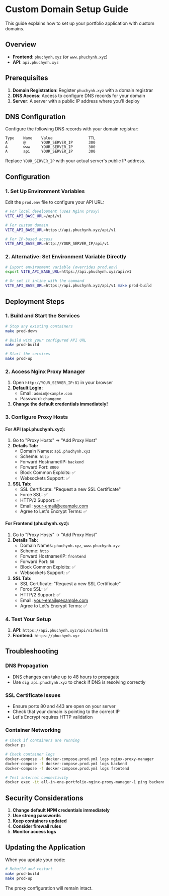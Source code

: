 # Custom Domain Setup Guide

This guide explains how to set up your portfolio application with custom domains.

## Overview

- **Frontend**: `phuchynh.xyz` (or `www.phuchynh.xyz`)
- **API**: `api.phuchynh.xyz`

## Prerequisites

1. **Domain Registration**: Register `phuchynh.xyz` with a domain registrar
2. **DNS Access**: Access to configure DNS records for your domain
3. **Server**: A server with a public IP address where you'll deploy

## DNS Configuration

Configure the following DNS records with your domain registrar:

```
Type    Name    Value                TTL
A       @       YOUR_SERVER_IP       300
A       www     YOUR_SERVER_IP       300
A       api     YOUR_SERVER_IP       300
```

Replace `YOUR_SERVER_IP` with your actual server's public IP address.

## Configuration

### 1. Set Up Environment Variables

Edit the `prod.env` file to configure your API URL:

```bash
# For local development (uses Nginx proxy)
VITE_API_BASE_URL=/api/v1

# For custom domain
VITE_API_BASE_URL=https://api.phuchynh.xyz/api/v1

# For IP-based access
VITE_API_BASE_URL=http://YOUR_SERVER_IP/api/v1
```

### 2. Alternative: Set Environment Variable Directly

```bash
# Export environment variable (overrides prod.env)
export VITE_API_BASE_URL=https://api.phuchynh.xyz/api/v1

# Or set it inline with the command
VITE_API_BASE_URL=https://api.phuchynh.xyz/api/v1 make prod-build
```

## Deployment Steps

### 1. Build and Start the Services

```bash
# Stop any existing containers
make prod-down

# Build with your configured API URL
make prod-build

# Start the services
make prod-up
```

### 2. Access Nginx Proxy Manager

1. Open `http://YOUR_SERVER_IP:81` in your browser
2. **Default Login:**
   - Email: `admin@example.com`
   - Password: `changeme`
3. **Change the default credentials immediately!**

### 3. Configure Proxy Hosts

#### For API (api.phuchynh.xyz):
1. Go to "Proxy Hosts" → "Add Proxy Host"
2. **Details Tab:**
   - Domain Names: `api.phuchynh.xyz`
   - Scheme: `http`
   - Forward Hostname/IP: `backend`
   - Forward Port: `8000`
   - Block Common Exploits: ✅
   - Websockets Support: ✅
3. **SSL Tab:**
   - SSL Certificate: "Request a new SSL Certificate"
   - Force SSL: ✅
   - HTTP/2 Support: ✅
   - Email: your-email@example.com
   - Agree to Let's Encrypt Terms: ✅

#### For Frontend (phuchynh.xyz):
1. Go to "Proxy Hosts" → "Add Proxy Host"
2. **Details Tab:**
   - Domain Names: `phuchynh.xyz`, `www.phuchynh.xyz`
   - Scheme: `http`
   - Forward Hostname/IP: `frontend`
   - Forward Port: `80`
   - Block Common Exploits: ✅
   - Websockets Support: ✅
3. **SSL Tab:**
   - SSL Certificate: "Request a new SSL Certificate"
   - Force SSL: ✅
   - HTTP/2 Support: ✅
   - Email: your-email@example.com
   - Agree to Let's Encrypt Terms: ✅

### 4. Test Your Setup

1. **API**: `https://api.phuchynh.xyz/api/v1/health`
2. **Frontend**: `https://phuchynh.xyz`

## Troubleshooting

### DNS Propagation
- DNS changes can take up to 48 hours to propagate
- Use `dig api.phuchynh.xyz` to check if DNS is resolving correctly

### SSL Certificate Issues
- Ensure ports 80 and 443 are open on your server
- Check that your domain is pointing to the correct IP
- Let's Encrypt requires HTTP validation

### Container Networking
```bash
# Check if containers are running
docker ps

# Check container logs
docker-compose -f docker-compose.prod.yml logs nginx-proxy-manager
docker-compose -f docker-compose.prod.yml logs backend
docker-compose -f docker-compose.prod.yml logs frontend

# Test internal connectivity
docker exec -it all-in-one-portfolio-nginx-proxy-manager-1 ping backend
```

## Security Considerations

1. **Change default NPM credentials immediately**
2. **Use strong passwords**
3. **Keep containers updated**
4. **Consider firewall rules**
5. **Monitor access logs**

## Updating the Application

When you update your code:

```bash
# Rebuild and restart
make prod-build
make prod-up
```

The proxy configuration will remain intact.
